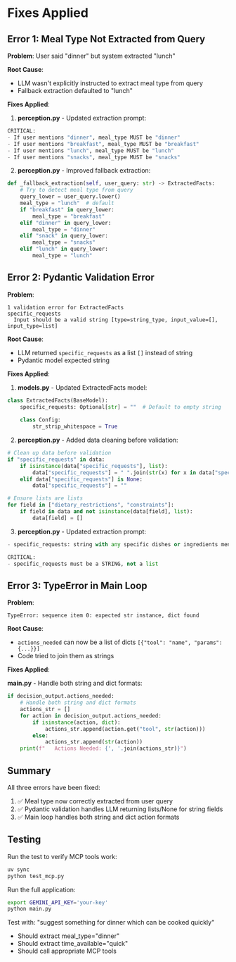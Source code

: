 # Fixes Applied

## Error 1: Meal Type Not Extracted from Query

**Problem**: User said "dinner" but system extracted "lunch"

**Root Cause**: 
- LLM wasn't explicitly instructed to extract meal type from query
- Fallback extraction defaulted to "lunch"

**Fixes Applied**:

1. **perception.py** - Updated extraction prompt:
```python
CRITICAL: 
- If user mentions "dinner", meal_type MUST be "dinner"
- If user mentions "breakfast", meal_type MUST be "breakfast"
- If user mentions "lunch", meal_type MUST be "lunch"
- If user mentions "snacks", meal_type MUST be "snacks"
```

2. **perception.py** - Improved fallback extraction:
```python
def _fallback_extraction(self, user_query: str) -> ExtractedFacts:
    # Try to detect meal type from query
    query_lower = user_query.lower()
    meal_type = "lunch"  # default
    if "breakfast" in query_lower:
        meal_type = "breakfast"
    elif "dinner" in query_lower:
        meal_type = "dinner"
    elif "snack" in query_lower:
        meal_type = "snacks"
    elif "lunch" in query_lower:
        meal_type = "lunch"
```

## Error 2: Pydantic Validation Error

**Problem**: 
```
1 validation error for ExtractedFacts
specific_requests
  Input should be a valid string [type=string_type, input_value=[], input_type=list]
```

**Root Cause**: 
- LLM returned `specific_requests` as a list `[]` instead of string
- Pydantic model expected string

**Fixes Applied**:

1. **models.py** - Updated ExtractedFacts model:
```python
class ExtractedFacts(BaseModel):
    specific_requests: Optional[str] = ""  # Default to empty string
    
    class Config:
        str_strip_whitespace = True
```

2. **perception.py** - Added data cleaning before validation:
```python
# Clean up data before validation
if "specific_requests" in data:
    if isinstance(data["specific_requests"], list):
        data["specific_requests"] = " ".join(str(x) for x in data["specific_requests"])
    elif data["specific_requests"] is None:
        data["specific_requests"] = ""

# Ensure lists are lists
for field in ["dietary_restrictions", "constraints"]:
    if field in data and not isinstance(data[field], list):
        data[field] = []
```

3. **perception.py** - Updated extraction prompt:
```python
- specific_requests: string with any specific dishes or ingredients mentioned (empty string if none)

CRITICAL: 
- specific_requests must be a STRING, not a list
```

## Error 3: TypeError in Main Loop

**Problem**:
```
TypeError: sequence item 0: expected str instance, dict found
```

**Root Cause**: 
- `actions_needed` can now be a list of dicts `[{"tool": "name", "params": {...}}]`
- Code tried to join them as strings

**Fixes Applied**:

**main.py** - Handle both string and dict formats:
```python
if decision_output.actions_needed:
    # Handle both string and dict formats
    actions_str = []
    for action in decision_output.actions_needed:
        if isinstance(action, dict):
            actions_str.append(action.get("tool", str(action)))
        else:
            actions_str.append(str(action))
    print(f"   Actions Needed: {', '.join(actions_str)}")
```

## Summary

All three errors have been fixed:

1. ✅ Meal type now correctly extracted from user query
2. ✅ Pydantic validation handles LLM returning lists/None for string fields
3. ✅ Main loop handles both string and dict action formats

## Testing

Run the test to verify MCP tools work:
```bash
uv sync
python test_mcp.py
```

Run the full application:
```bash
export GEMINI_API_KEY='your-key'
python main.py
```

Test with: "suggest something for dinner which can be cooked quickly"
- Should extract meal_type="dinner"
- Should extract time_available="quick"
- Should call appropriate MCP tools
